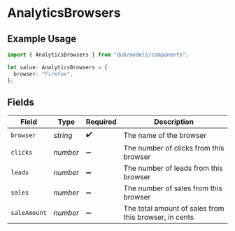 # AnalyticsBrowsers

## Example Usage

```typescript
import { AnalyticsBrowsers } from "dub/models/components";

let value: AnalyticsBrowsers = {
  browser: "Firefox",
};
```

## Fields

| Field                                                 | Type                                                  | Required                                              | Description                                           |
| ----------------------------------------------------- | ----------------------------------------------------- | ----------------------------------------------------- | ----------------------------------------------------- |
| `browser`                                             | *string*                                              | :heavy_check_mark:                                    | The name of the browser                               |
| `clicks`                                              | *number*                                              | :heavy_minus_sign:                                    | The number of clicks from this browser                |
| `leads`                                               | *number*                                              | :heavy_minus_sign:                                    | The number of leads from this browser                 |
| `sales`                                               | *number*                                              | :heavy_minus_sign:                                    | The number of sales from this browser                 |
| `saleAmount`                                          | *number*                                              | :heavy_minus_sign:                                    | The total amount of sales from this browser, in cents |